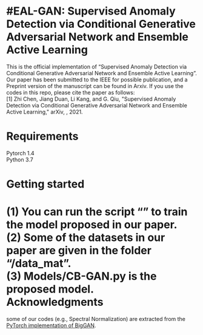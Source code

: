 #EAL-GAN: Supervised Anomaly Detection via Conditional Generative Adversarial Network and Ensemble Active Learning
===
This is the official implementation of “Supervised Anomaly Detection via Conditional Generative Adversarial Network and Ensemble Active Learning”. Our paper has been submitted to the IEEE for possible publication, and a Preprint version of the manuscript can be found in Arxiv. If you use the codes in this repo, please cite the paper as follows:<br>
[1]	Zhi Chen, Jiang Duan, Li Kang, and G. Qiu, "Supervised Anomaly Detection via Conditional Generative Adversarial Network and Ensemble Active Learning," arXiv, , 2021.


Requirements
===
Pytorch 1.4 <br>
Python 3.7<br>

Getting started
===
(1)	You can run the script “” to train the model proposed in our paper.<br>
(2)	Some of the datasets in our paper are given in the folder “/data_mat”. <br>
(3)	Models/CB-GAN.py is the proposed model.<br>
Acknowledgments
===
some of our codes (e.g., Spectral Normalization) are extracted from the [PyTorch implementation of BigGAN]( https://github.com/ajbrock/BigGAN-PyTorch).
